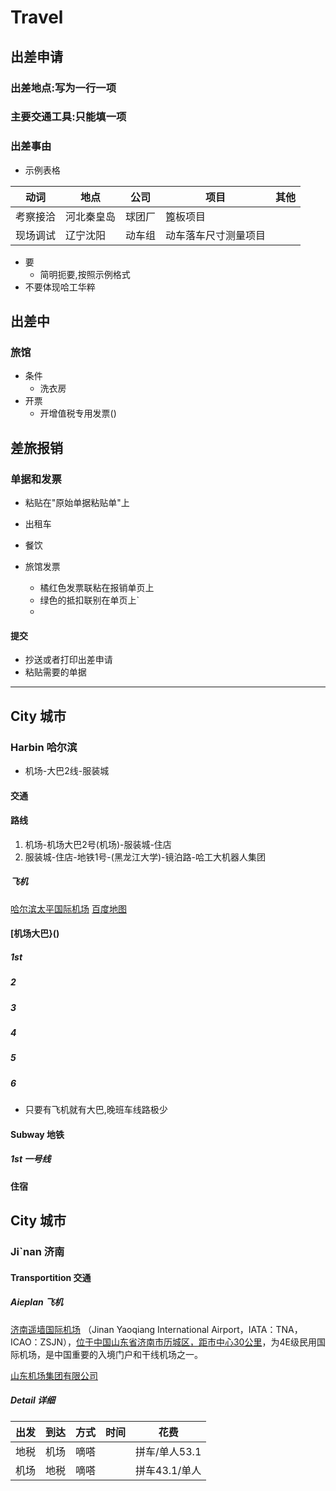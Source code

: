 # Travel

## 出差申请
### 出差地点:写为一行一项
### 主要交通工具:只能填一项
### 出差事由
- 示例表格

动词|地点|公司|项目|其他|
--|--|--|--|--|
考察接洽|河北秦皇岛|球团厂|篦板项目
现场调试|辽宁沈阳|动车组|动车落车尺寸测量项目

- 要
  - 简明扼要,按照示例格式
- 不要体现哈工华粹

### 


### 

## 出差中
### 旅馆
- 条件
  - 洗衣房
- 开票
  - 开增值税专用发票()

## 差旅报销
### 
### 单据和发票

- 粘贴在"原始单据粘贴单"上

- 出租车
- 餐饮
- 旅馆发票
  - 橘红色发票联粘在报销单页上
  - 绿色的抵扣联别在单页上`
  - 
#### 提交
- 抄送或者打印出差申请
- 粘贴需要的单据

----
## City 城市

### Harbin 哈尔滨
- 机场-大巴2线-服装城

#### 交通
#### 路线
1. 机场-机场大巴2号(机场)-服装城-住店
2. 服装城-住店-地铁1号-(黑龙江大学)-镜泊路-哈工大机器人集团
##### 飞机
[哈尔滨太平国际机场](https://baike.baidu.com/item/%E5%93%88%E5%B0%94%E6%BB%A8%E5%A4%AA%E5%B9%B3%E5%9B%BD%E9%99%85%E6%9C%BA%E5%9C%BA/6292883?fromtitle=%E5%93%88%E5%B0%94%E6%BB%A8%E6%9C%BA%E5%9C%BA&fromid=16000521&fr=aladdin)
[百度地图](https://map.baidu.com/poi/%E5%93%88%E5%B0%94%E6%BB%A8%E5%A4%AA%E5%B9%B3%E5%9B%BD%E9%99%85%E6%9C%BA%E5%9C%BA/@14055302.513787217,5691201.9689251995,16.17z?uid=cee5b459f441b36e0f0a7091&primaryUid=1660563601904306058&ugc_type=3&ugc_ver=1&device_ratio=1&compat=1&querytype=detailConInfo&da_src=shareurl)

#### [机场大巴}()
##### 1st
##### 2
##### 3
##### 4
##### 5
##### 6

- 只要有飞机就有大巴,晚班车线路极少
#### Subway 地铁
##### 1st 一号线



#### 住宿

## City 城市

### Ji`nan 济南

#### Transportition 交通

##### Aieplan 飞机

[济南遥墙国际机场](https://baike.baidu.com/item/%E6%B5%8E%E5%8D%97%E9%81%A5%E5%A2%99%E5%9B%BD%E9%99%85%E6%9C%BA%E5%9C%BA/3165329?fr=aladdin)
（Jinan Yaoqiang International Airport，IATA：TNA，ICAO：ZSJN），[位于中国山东省济南市历城区，距市中心30公里](https://map.baidu.com/poi/%E6%B5%8E%E5%8D%97%E9%81%A5%E5%A2%99%E5%9B%BD%E9%99%85%E6%9C%BA%E5%9C%BA/@13049070.220918665,4393604.905824256,16.02z?uid=9ecbb646fd9853753be4a62a&primaryUid=5225185420083250831&ugc_type=3&ugc_ver=1&device_ratio=1&compat=1&querytype=detailConInfo&da_src=shareurl)，为4E级民用国际机场，是中国重要的入境门户和干线机场之一。

[山东机场集团有限公司](https://www.jnairport.com/)

##### Detail 详细

出发|到达|方式|时间|花费
--|--|--|--|--|
地税|机场|嘀嗒||拼车/单人53.1
机场|地税|嘀嗒||拼车43.1/单人
